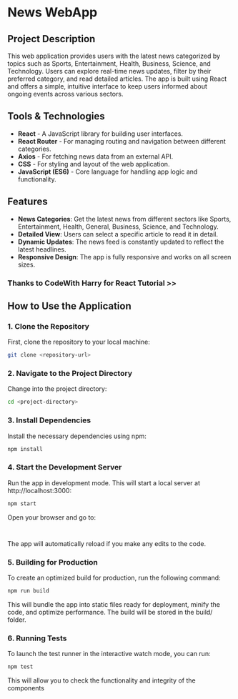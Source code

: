 # News WebApp

## Project Description

This web application provides users with the latest news categorized by topics such as Sports, Entertainment, Health, Business, Science, and Technology. Users can explore real-time news updates, filter by their preferred category, and read detailed articles. The app is built using React and offers a simple, intuitive interface to keep users informed about ongoing events across various sectors.

## Tools & Technologies

- **React** - A JavaScript library for building user interfaces.
- **React Router** - For managing routing and navigation between different categories.
- **Axios** - For fetching news data from an external API.
- **CSS** - For styling and layout of the web application.
- **JavaScript (ES6)** - Core language for handling app logic and functionality.
  
## Features

- **News Categories**: Get the latest news from different sectors like Sports, Entertainment, Health, General, Business, Science, and Technology.
- **Detailed View**: Users can select a specific article to read it in detail.
- **Dynamic Updates**: The news feed is constantly updated to reflect the latest headlines.
- **Responsive Design**: The app is fully responsive and works on all screen sizes.

### Thanks to CodeWith Harry for React Tutorial  >>

## How to Use the Application

### 1. Clone the Repository

First, clone the repository to your local machine:

```bash
git clone <repository-url>
```

### 2. Navigate to the Project Directory
Change into the project directory:

```bash
cd <project-directory>
```

### 3. Install Dependencies
Install the necessary dependencies using npm:

```bash
npm install
```

### 4. Start the Development Server
Run the app in development mode. This will start a local server at http://localhost:3000:

```bash
npm start
```
Open your browser and go to:

```arduino
```

```http://localhost:3000
```
The app will automatically reload if you make any edits to the code.

### 5. Building for Production
To create an optimized build for production, run the following command:

```bash 
npm run build
```
This will bundle the app into static files ready for deployment, minify the code, and optimize performance. The build will be stored in the build/ folder.

### 6. Running Tests
To launch the test runner in the interactive watch mode, you can run:

```bash
npm test
```
This will allow you to check the functionality and integrity of the components
